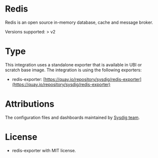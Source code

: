 # Redis
Redis is an open source in-memory database, cache and message broker.

Versions supported: > v2

# Type
This integration uses a standalone exporter that is available in UBI or scratch base image.
The integration is using the following exporters:
- redis-exporter: [https://quay.io/repository/sysdig/redis-exporter](https://quay.io/repository/sysdig/redis-exporter)


# Attributions
The configuration files and dashboards maintained by [Sysdig team](https://sysdig.com/).
# License
- redis-exporter with MIT license.